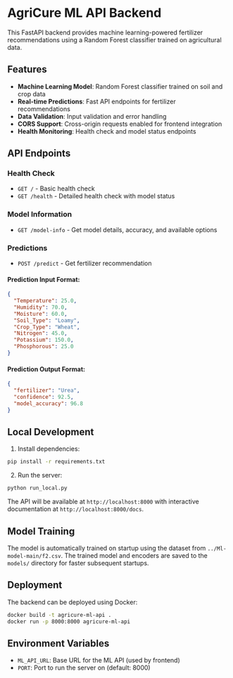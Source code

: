 # AgriCure ML API Backend

This FastAPI backend provides machine learning-powered fertilizer recommendations using a Random Forest classifier trained on agricultural data.

## Features

- **Machine Learning Model**: Random Forest classifier trained on soil and crop data
- **Real-time Predictions**: Fast API endpoints for fertilizer recommendations
- **Data Validation**: Input validation and error handling
- **CORS Support**: Cross-origin requests enabled for frontend integration
- **Health Monitoring**: Health check and model status endpoints

## API Endpoints

### Health Check
- `GET /` - Basic health check
- `GET /health` - Detailed health check with model status

### Model Information
- `GET /model-info` - Get model details, accuracy, and available options

### Predictions
- `POST /predict` - Get fertilizer recommendation

#### Prediction Input Format:
```json
{
  "Temperature": 25.0,
  "Humidity": 70.0,
  "Moisture": 60.0,
  "Soil_Type": "Loamy",
  "Crop_Type": "Wheat",
  "Nitrogen": 45.0,
  "Potassium": 150.0,
  "Phosphorous": 25.0
}
```

#### Prediction Output Format:
```json
{
  "fertilizer": "Urea",
  "confidence": 92.5,
  "model_accuracy": 96.8
}
```

## Local Development

1. Install dependencies:
```bash
pip install -r requirements.txt
```

2. Run the server:
```bash
python run_local.py
```

The API will be available at `http://localhost:8000` with interactive documentation at `http://localhost:8000/docs`.

## Model Training

The model is automatically trained on startup using the dataset from `../Ml-model-main/f2.csv`. The trained model and encoders are saved to the `models/` directory for faster subsequent startups.

## Deployment

The backend can be deployed using Docker:

```bash
docker build -t agricure-ml-api .
docker run -p 8000:8000 agricure-ml-api
```

## Environment Variables

- `ML_API_URL`: Base URL for the ML API (used by frontend)
- `PORT`: Port to run the server on (default: 8000)